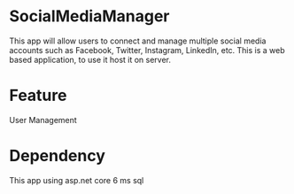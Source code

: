 # SocialMediaManager
This app will allow users to connect and manage multiple social media accounts such as Facebook, Twitter, Instagram, LinkedIn, etc.
This is a web based application, to use it host it on server.

# Feature
User Management 

# Dependency
This app using 
asp.net core 6
ms sql

